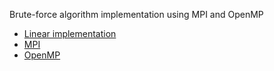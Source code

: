 Brute-force algorithm implementation using MPI and OpenMP

* [Linear implementation](https://github.com/msemitkin/parallel-programming/tree/linear)
* [MPI](https://github.com/msemitkin/parallel-programming/tree/mpi)
* [OpenMP](https://github.com/msemitkin/parallel-programming/tree/openmp)